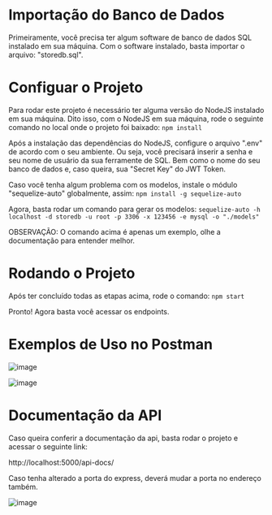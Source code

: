 # Importação do Banco de Dados
Primeiramente, você precisa ter algum software de banco de dados SQL instalado em sua máquina.
Com o software instalado, basta importar o arquivo: "storedb.sql". 



# Configuar o Projeto
Para rodar este projeto é necessário ter alguma versão do NodeJS instalado em sua máquina.
Dito isso, com o NodeJS em sua máquina, rode o seguinte comando no local onde o projeto foi baixado:
```npm install```

Após a instalação das dependências do NodeJS, configure o arquivo ".env" de acordo com o seu ambiente.
Ou seja, você precisará inserir a senha e seu nome de usuário da sua ferramente de SQL.
Bem como o nome do seu banco de dados e, caso queira, sua "Secret Key" do JWT Token.

Caso você tenha algum problema com os modelos, instale o módulo "sequelize-auto" globalmente, assim:
```npm install -g sequelize-auto```

Agora, basta rodar um comando para gerar os modelos:
```sequelize-auto -h localhost -d storedb -u root -p 3306 -x 123456 -e mysql -o "./models"```

OBSERVAÇÃO: O comando acima é apenas um exemplo, olhe a documentação para entender melhor.



# Rodando o Projeto
Após ter concluído todas as etapas acima, rode o comando:
```npm start```

Pronto!
Agora basta você acessar os endpoints.

# Exemplos de Uso no Postman
![image](https://github.com/ThiagoArndt/node-api-store-jwt/assets/89104471/9ae1f5ec-bc80-4758-8209-6dceed5cb833)

![image](https://github.com/ThiagoArndt/node-api-store-jwt/assets/89104471/09f38e5c-18ed-447d-97f1-6f9f343e6d13)

# Documentação da API
Caso queira conferir a documentação da api, basta rodar o projeto e acessar o seguinte link:

http://localhost:5000/api-docs/

Caso tenha alterado a porta do express, deverá mudar a porta no endereço também.

![image](https://github.com/ThiagoArndt/node-api-store-jwt/assets/89104471/4f848dc1-268d-4128-b675-3cd958ac5bd4)
